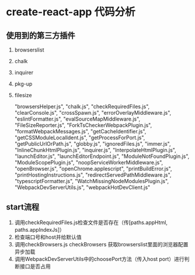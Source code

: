 # create-react-app 代码分析

## 使用到的第三方插件

1. browserslist
2. chalk
3. inquirer
4. pkg-up
5. filesize







    "browsersHelper.js",
    "chalk.js",
    "checkRequiredFiles.js",
    "clearConsole.js",
    "crossSpawn.js",
    "errorOverlayMiddleware.js",
    "eslintFormatter.js",
    "evalSourceMapMiddleware.js",
    "FileSizeReporter.js",
    "ForkTsCheckerWebpackPlugin.js",
    "formatWebpackMessages.js",
    "getCacheIdentifier.js",
    "getCSSModuleLocalIdent.js",
    "getProcessForPort.js",
    "getPublicUrlOrPath.js",
    "globby.js",
    "ignoredFiles.js",
    "immer.js",
    "InlineChunkHtmlPlugin.js",
    "inquirer.js",
    "InterpolateHtmlPlugin.js",
    "launchEditor.js",
    "launchEditorEndpoint.js",
    "ModuleNotFoundPlugin.js",
    "ModuleScopePlugin.js",
    "noopServiceWorkerMiddleware.js",
    "openBrowser.js",
    "openChrome.applescript",
    "printBuildError.js",
    "printHostingInstructions.js",
    "redirectServedPathMiddleware.js",
    "typescriptFormatter.js",
    "WatchMissingNodeModulesPlugin.js",
    "WebpackDevServerUtils.js",
    "webpackHotDevClient.js"

## start流程

1. 调用checkRequiredFiles.js检查文件是否存在（传[paths.appHtml, paths.appIndexJs]）
2. 检查端口号和host并给默认值
3. 调用checkBrowsers.js  checkBrowsers 获取browserslist里面的浏览器配置　异步加载
4. 调用WebpackDevServerUtils中的choosePort方法（传入host port）进行判断接口是否占用